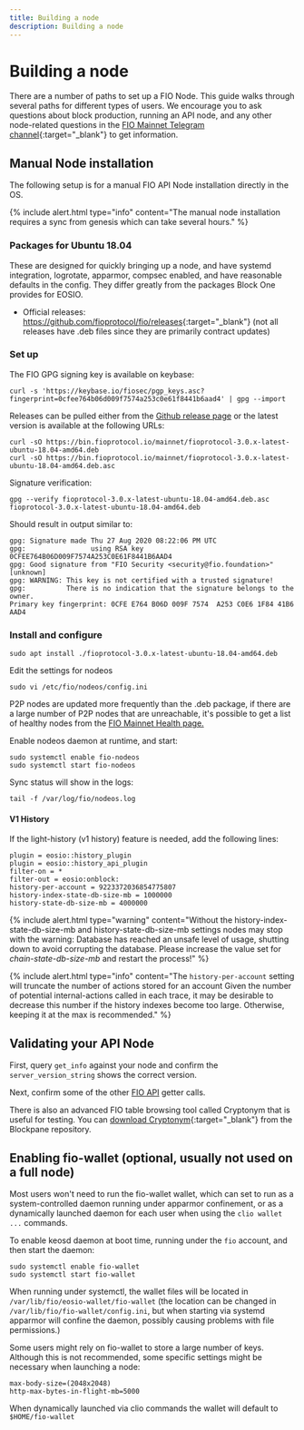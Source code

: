 ```yaml
---
title: Building a node
description: Building a node
---
```

# Building a node

There are a number of paths to set up a FIO Node. This guide walks through several paths for different types of users. We encourage you to ask questions about block production, running an API node, and any other node-related questions in the [FIO Mainnet Telegram channel](https://t.me/fiomainnet){:target="_blank"} to get information.


## Manual Node installation

The following setup is for a manual FIO API Node installation directly in the OS. 

{% include alert.html type="info" content="The manual node installation requires a sync from genesis which can take several hours." %}

### Packages for Ubuntu 18.04

These are designed for quickly bringing up a node, and have systemd integration, logrotate, apparmor, compsec enabled, and have reasonable defaults in the config. They differ greatly from the packages Block One provides for EOSIO. 

* Official releases: <https://github.com/fioprotocol/fio/releases>{:target="_blank"} (not all releases have .deb files since they are primarily contract updates)

### Set up

The FIO GPG signing key is available on keybase:

```shell
curl -s 'https://keybase.io/fiosec/pgp_keys.asc?fingerprint=0cfee764b06d009f7574a253c0e61f8441b6aad4' | gpg --import

```

Releases can be pulled either from the [Github release page](https://github.com/fioprotocol/fio/releases) or the latest version is available at the following URLs:

```shell
curl -sO https://bin.fioprotocol.io/mainnet/fioprotocol-3.0.x-latest-ubuntu-18.04-amd64.deb
curl -sO https://bin.fioprotocol.io/mainnet/fioprotocol-3.0.x-latest-ubuntu-18.04-amd64.deb.asc
```

 Signature verification:

```shell
gpg --verify fioprotocol-3.0.x-latest-ubuntu-18.04-amd64.deb.asc fioprotocol-3.0.x-latest-ubuntu-18.04-amd64.deb

```

Should result in output similar to:

```shell
gpg: Signature made Thu 27 Aug 2020 08:22:06 PM UTC
gpg:                using RSA key 0CFEE764B06D009F7574A253C0E61F8441B6AAD4
gpg: Good signature from "FIO Security <security@fio.foundation>" [unknown]
gpg: WARNING: This key is not certified with a trusted signature!
gpg:          There is no indication that the signature belongs to the owner.
Primary key fingerprint: 0CFE E764 B06D 009F 7574  A253 C0E6 1F84 41B6 AAD4
```

### Install and configure

```shell
sudo apt install ./fioprotocol-3.0.x-latest-ubuntu-18.04-amd64.deb
```

Edit the settings for nodeos

```shell
sudo vi /etc/fio/nodeos/config.ini
```

P2P nodes are updated more frequently than the .deb package, if there are a large number of P2P nodes that are unreachable, it's possible to get a list of healthy nodes from the [FIO Mainnet Health page.](https://health.fioprotocol.io/)

Enable nodeos daemon at runtime, and start:

```shell
sudo systemctl enable fio-nodeos
sudo systemctl start fio-nodeos
```

Sync status will show in the logs:

```shell
tail -f /var/log/fio/nodeos.log
```

#### V1 History 

If the light-history (v1 history) feature is needed, add the following lines:

```
plugin = eosio::history_plugin
plugin = eosio::history_api_plugin
filter-on = *
filter-out = eosio:onblock:
history-per-account = 9223372036854775807
history-index-state-db-size-mb = 1000000
history-state-db-size-mb = 4000000
```

{% include alert.html type="warning" content="Without the history-index-state-db-size-mb and history-state-db-size-mb settings nodes may stop with the warning: Database has reached an unsafe level of usage, shutting down to avoid corrupting the database. Please increase the value set for *chain-state-db-size-mb* and restart the process!" %}

{% include alert.html type="info" content="The `history-per-account` setting will truncate the number of actions stored for an account Given the number of potential internal-actions called in each trace, it may be desirable to decrease this number if the history indexes become too large. Otherwise, keeping it at the max is recommended." %}

## Validating your API Node

First, query `get_info` against your node and confirm the `server_version_string` shows the correct version.

Next, confirm some of the other [FIO API]({{site.baseurl}}/pages/api/fio-api/#tag--Getters) getter calls.

There is also an advanced FIO table browsing tool called Cryptonym that is useful for testing. You can [download Cryptonym](https://github.com/blockpane/cryptonym){:target="_blank"} from the Blockpane repository.


## Enabling fio-wallet (optional, usually not used on a full node)

Most users won't need to run the fio-wallet wallet, which can set to run as a system-controlled daemon running under apparmor confinement, or as a dynamically launched daemon for each user when using the `clio wallet ...` commands.

To enable keosd daemon at boot time, running under the `fio` account, and then start the daemon:

```shell
sudo systemctl enable fio-wallet
sudo systemctl start fio-wallet
```

When running under systemctl, the wallet files will be located in `/var/lib/fio/eosio-wallet/fio-wallet` (the location can be changed in `/var/lib/fio/fio-wallet/config.ini`, but when starting via systemd apparmor will confine the daemon, possibly causing problems with file permissions.)

Some users might rely on fio-wallet to store a large number of keys. Although this is not recommended, some specific settings might be necessary when launching a node: 

```shell
max-body-size=(2048x2048)
http-max-bytes-in-flight-mb=5000
```

When dynamically launched via clio commands the wallet will default to `$HOME/fio-wallet`


